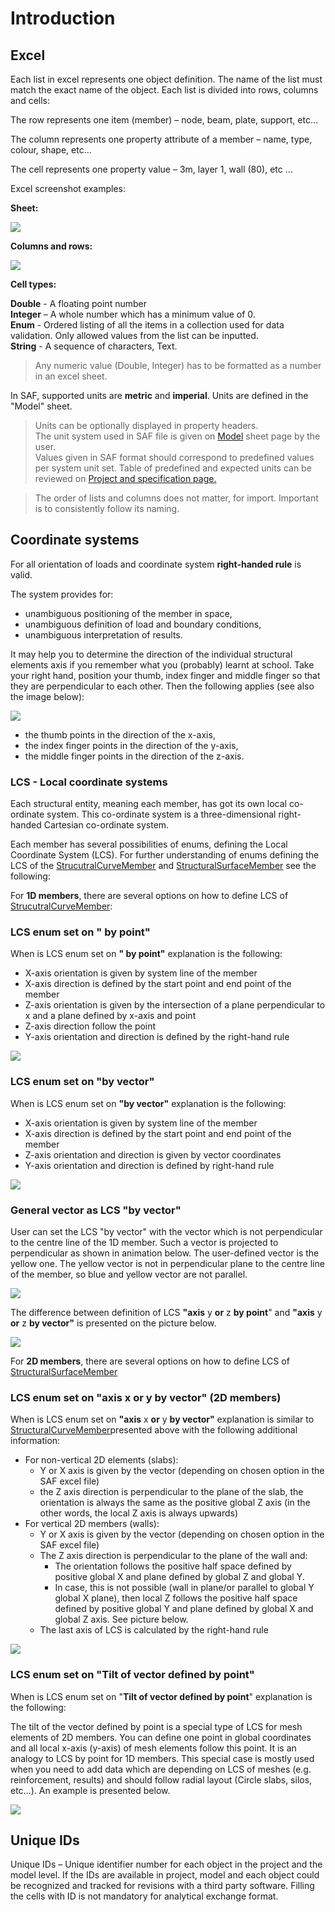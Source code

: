 # Introduction

## Excel

Each list in excel represents one object definition. The name of the list must match the exact name of the object. Each list is divided into rows, columns and cells:

The row represents one item \(member\) – node, beam, plate, support, etc…

The column represents one property attribute of a member – name, type, colour, shape, etc…

The cell represents one property value – 3m, layer 1, wall \(80\), etc …

Excel screenshot examples:

**Sheet:**

![](../.gitbook/assets/3_introduction_sheet.png)

**Columns and rows:**

![](../.gitbook/assets/3_introduction_columnsandrows.png)

**Cell types:**

**Double** - A floating point number  
**Integer** – A whole number which has a minimum value of 0.  
**Enum** - Ordered listing of all the items in a collection used for data validation. Only allowed values from the list can be inputted.  
**String** - A sequence of characters, Text.


>Any numeric value \(Double, Integer\) has to be formatted as a number in an excel sheet.


In SAF, supported units are **metric** and **imperial**. Units are defined in the "Model" sheet.


>Units can be optionally displayed in property headers.  
>The unit system used in SAF file is given on [Model](project-and-model-specifications\README.md) sheet page by the user.  
>Values given in SAF format should correspond to predefined values per system unit set. Table of predefined and expected units can be reviewed on [Project and specification page.](project-and-model-specifications\README.md)


>The order of lists and columns does not matter, for import. Important is to consistently follow its naming.


## **Coordinate systems**

For all orientation of loads and coordinate system **right-handed rule** is valid.

The system provides for:

* unambiguous positioning of the member in space,
* unambiguous definition of load and boundary conditions,
* unambiguous interpretation of results.

It may help you to determine the direction of the individual structural elements axis if you remember what you \(probably\) learnt at school. Take your right hand, position your thumb, index finger and middle finger so that they are perpendicular to each other. Then the following applies \(see also the image below\):

![](../.gitbook/assets/3_introduction_righthand.png)

* the thumb points in the direction of the x-axis,
* the index finger points in the direction of the y-axis,
* the middle finger points in the direction of the z-axis.

### **LCS - Local coordinate systems**

Each structural entity, meaning each member, has got its own local co-ordinate system. This co-ordinate system is a three-dimensional right-handed Cartesian co-ordinate system.

Each member has several possibilities of enums, defining the Local Coordinate System \(LCS\). For further understanding of enums defining the LCS of the [StrucutralCurveMember](../structural-analysis-elements/structuralcurvemember.md) and [StructuralSurfaceMember](../structural-analysis-elements/structuralsurfacemember.md) see the following:

For **1D members**, there are several options on how to define LCS of [StrucutralCurveMember](../structural-analysis-elements/structuralcurvemember.md):

### LCS enum set on **" by point"**

When is LCS enum set on **" by point"** explanation is the following:

* X-axis orientation is given by system line of the member
* X-axis direction is defined by the start point and end point of the member
* Z-axis orientation is given by the intersection of a plane perpendicular to x and a plane defined by x-axis and point
* Z-axis direction follow the point
* Y-axis orientation and direction is defined by the right-hand rule

![](../.gitbook/assets/3_introduction_lcs_by_point.png)

### LCS enum set on **"by vector"**

When is LCS enum set on **"by vector"** explanation is the following:

* X-axis orientation is given by system line of the member
* X-axis direction is defined by the start point and end point of the member
* Z-axis orientation and direction is given by vector coordinates
* Y-axis orientation and direction is defined by right-hand rule

![](../.gitbook/assets/3_introduction_lcs_by_vector_v2.png)

### General vector as LCS **"by vector"**

User can set the LCS "by vector" with the vector which is not perpendicular to the centre line of the 1D member. Such a vector is projected to perpendicular as shown in animation below. The user-defined vector is the yellow one. The yellow vector is not in perpendicular plane to the centre line of the member, so blue and yellow vector are not parallel.

![](../.gitbook/assets/3_introduction_lcs_by_general_vector.gif)

The difference between definition of LCS **"axis** y **or** z **by point**" and **"axis** y **or** z **by vector"** is presented on the picture below.

![](../.gitbook/assets/3_introduction_zbypoint_zbyvector.png)

For **2D members**, there are several options on how to define LCS of [StructuralSurfaceMember](../structural-analysis-elements/structuralsurfacemember.md)

### LCS enum set on **"axis** x **or** y **by vector" \(2D members\)**

When is LCS enum set on **"axis** x **or** y **by vector"** explanation is similar to [StructuralCurveMember](../structural-analysis-elements/structuralcurvemember.md)presented above with the following additional information:

* For non-vertical 2D elements \(slabs\):
  * Y or X axis is given by the vector \(depending on chosen option in the SAF excel file\)
  * the Z axis direction is perpendicular to the plane of the slab, the orientation is always the same as the positive global Z axis \(in the other words, the local Z axis is always upwards\)
* For vertical 2D members \(walls\):
  * Y or X axis is given by the vector \(depending on chosen option in the SAF excel file\)
  * The Z axis direction is perpendicular to the plane of the wall and:
    * The orientation follows the positive half space defined by positive global X and plane defined by global Z and global Y.
    * In case, this is not possible \(wall in plane/or parallel to global Y global X plane\), then local Z follows the positive half space defined by positive global Y and plane defined by global X and global Z axis. See picture below.
  * The last axis of LCS is calculated by the right-hand rule

![](../.gitbook/assets/3_wall_lcs.png)

### LCS enum set on "**Tilt of vector defined by point**"

When is LCS enum set on "**Tilt of vector defined by point**" explanation is the following:

The tilt of the vector defined by point is a special type of LCS for mesh elements of 2D members. You can define one point in global coordinates and all local x-axis \(y-axis\) of mesh elements follow this point. It is an analogy to LCS by point for 1D members. This special case is mostly used when you need to add data which are depending on LCS of meshes \(e.g. reinforcement, results\) and should follow radial layout \(Circle slabs, silos, etc…\). An example is presented below.

![](../.gitbook/assets/3_introduction_tilt_of-vector.png)

## **Unique IDs**

Unique IDs – Unique identifier number for each object in the project and the model level. If the IDs are available in project, model and each object could be recognized and tracked for revisions with a third party software. Filling the cells with ID is not mandatory for analytical exchange format.


